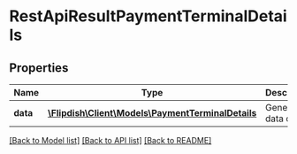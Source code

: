 # RestApiResultPaymentTerminalDetails

## Properties
Name | Type | Description | Notes
------------ | ------------- | ------------- | -------------
**data** | [**\Flipdish\\Client\Models\PaymentTerminalDetails**](PaymentTerminalDetails.md) | Generic data object. | 

[[Back to Model list]](../README.md#documentation-for-models) [[Back to API list]](../README.md#documentation-for-api-endpoints) [[Back to README]](../README.md)


